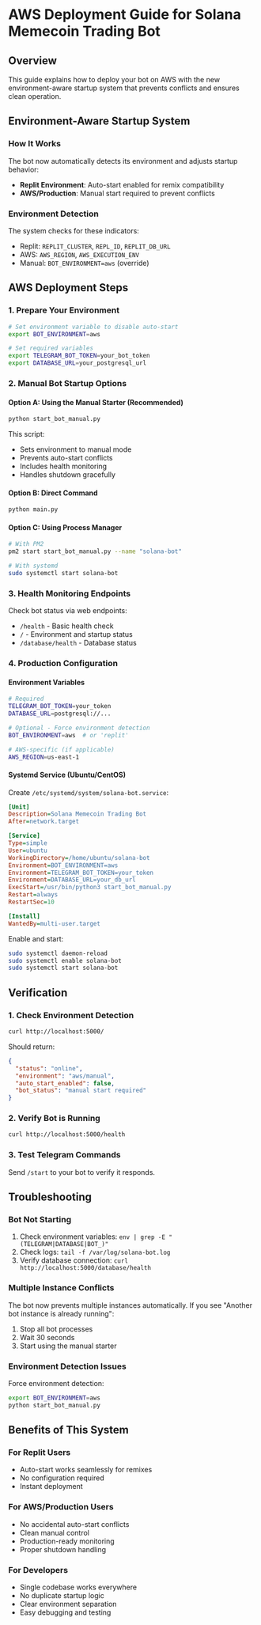 # AWS Deployment Guide for Solana Memecoin Trading Bot

## Overview
This guide explains how to deploy your bot on AWS with the new environment-aware startup system that prevents conflicts and ensures clean operation.

## Environment-Aware Startup System

### How It Works
The bot now automatically detects its environment and adjusts startup behavior:

- **Replit Environment**: Auto-start enabled for remix compatibility
- **AWS/Production**: Manual start required to prevent conflicts

### Environment Detection
The system checks for these indicators:
- Replit: `REPLIT_CLUSTER`, `REPL_ID`, `REPLIT_DB_URL`
- AWS: `AWS_REGION`, `AWS_EXECUTION_ENV`
- Manual: `BOT_ENVIRONMENT=aws` (override)

## AWS Deployment Steps

### 1. Prepare Your Environment
```bash
# Set environment variable to disable auto-start
export BOT_ENVIRONMENT=aws

# Set required variables
export TELEGRAM_BOT_TOKEN=your_bot_token
export DATABASE_URL=your_postgresql_url
```

### 2. Manual Bot Startup Options

#### Option A: Using the Manual Starter (Recommended)
```bash
python start_bot_manual.py
```

This script:
- Sets environment to manual mode
- Prevents auto-start conflicts
- Includes health monitoring
- Handles shutdown gracefully

#### Option B: Direct Command
```bash
python main.py
```

#### Option C: Using Process Manager
```bash
# With PM2
pm2 start start_bot_manual.py --name "solana-bot"

# With systemd
sudo systemctl start solana-bot
```

### 3. Health Monitoring Endpoints

Check bot status via web endpoints:
- `/health` - Basic health check
- `/` - Environment and startup status
- `/database/health` - Database status

### 4. Production Configuration

#### Environment Variables
```bash
# Required
TELEGRAM_BOT_TOKEN=your_token
DATABASE_URL=postgresql://...

# Optional - Force environment detection
BOT_ENVIRONMENT=aws  # or 'replit'

# AWS-specific (if applicable)
AWS_REGION=us-east-1
```

#### Systemd Service (Ubuntu/CentOS)
Create `/etc/systemd/system/solana-bot.service`:
```ini
[Unit]
Description=Solana Memecoin Trading Bot
After=network.target

[Service]
Type=simple
User=ubuntu
WorkingDirectory=/home/ubuntu/solana-bot
Environment=BOT_ENVIRONMENT=aws
Environment=TELEGRAM_BOT_TOKEN=your_token
Environment=DATABASE_URL=your_db_url
ExecStart=/usr/bin/python3 start_bot_manual.py
Restart=always
RestartSec=10

[Install]
WantedBy=multi-user.target
```

Enable and start:
```bash
sudo systemctl daemon-reload
sudo systemctl enable solana-bot
sudo systemctl start solana-bot
```

## Verification

### 1. Check Environment Detection
```bash
curl http://localhost:5000/
```

Should return:
```json
{
  "status": "online",
  "environment": "aws/manual",
  "auto_start_enabled": false,
  "bot_status": "manual start required"
}
```

### 2. Verify Bot is Running
```bash
curl http://localhost:5000/health
```

### 3. Test Telegram Commands
Send `/start` to your bot to verify it responds.

## Troubleshooting

### Bot Not Starting
1. Check environment variables: `env | grep -E "(TELEGRAM|DATABASE|BOT_)"`
2. Check logs: `tail -f /var/log/solana-bot.log`
3. Verify database connection: `curl http://localhost:5000/database/health`

### Multiple Instance Conflicts
The bot now prevents multiple instances automatically. If you see "Another bot instance is already running":
1. Stop all bot processes
2. Wait 30 seconds
3. Start using the manual starter

### Environment Detection Issues
Force environment detection:
```bash
export BOT_ENVIRONMENT=aws
python start_bot_manual.py
```

## Benefits of This System

### For Replit Users
- Auto-start works seamlessly for remixes
- No configuration required
- Instant deployment

### For AWS/Production Users
- No accidental auto-start conflicts
- Clean manual control
- Production-ready monitoring
- Proper shutdown handling

### For Developers
- Single codebase works everywhere
- No duplicate startup logic
- Clear environment separation
- Easy debugging and testing